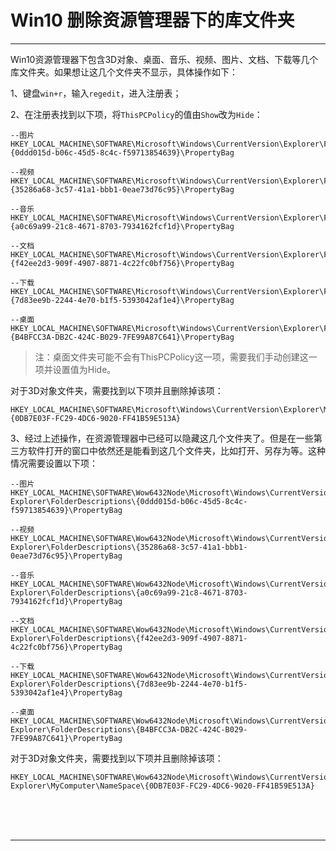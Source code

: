# Win10 删除资源管理器下的库文件夹

---

Win10资源管理器下包含3D对象、桌面、音乐、视频、图片、文档、下载等几个库文件夹。如果想让这几个文件夹不显示，具体操作如下：

1、键盘`win+r`，输入`regedit`，进入注册表；

2、在注册表找到以下项，将`ThisPCPolicy`的值由`Show`改为`Hide`：

~~~plaintext
--图片
HKEY_LOCAL_MACHINE\SOFTWARE\Microsoft\Windows\CurrentVersion\Explorer\FolderDescriptions\{0ddd015d-b06c-45d5-8c4c-f59713854639}\PropertyBag

--视频
HKEY_LOCAL_MACHINE\SOFTWARE\Microsoft\Windows\CurrentVersion\Explorer\FolderDescriptions\{35286a68-3c57-41a1-bbb1-0eae73d76c95}\PropertyBag

--音乐
HKEY_LOCAL_MACHINE\SOFTWARE\Microsoft\Windows\CurrentVersion\Explorer\FolderDescriptions\{a0c69a99-21c8-4671-8703-7934162fcf1d}\PropertyBag

--文档
HKEY_LOCAL_MACHINE\SOFTWARE\Microsoft\Windows\CurrentVersion\Explorer\FolderDescriptions\{f42ee2d3-909f-4907-8871-4c22fc0bf756}\PropertyBag

--下载
HKEY_LOCAL_MACHINE\SOFTWARE\Microsoft\Windows\CurrentVersion\Explorer\FolderDescriptions\{7d83ee9b-2244-4e70-b1f5-5393042af1e4}\PropertyBag

--桌面
HKEY_LOCAL_MACHINE\SOFTWARE\Microsoft\Windows\CurrentVersion\Explorer\FolderDescriptions\{B4BFCC3A-DB2C-424C-B029-7FE99A87C641}\PropertyBag
~~~

> 注：桌面文件夹可能不会有ThisPCPolicy这一项，需要我们手动创建这一项并设置值为Hide。

对于3D对象文件夹，需要找到以下项并且删除掉该项：

~~~plaintext
HKEY_LOCAL_MACHINE\SOFTWARE\Microsoft\Windows\CurrentVersion\Explorer\MyComputer\NameSpace\{0DB7E03F-FC29-4DC6-9020-FF41B59E513A}
~~~

3、经过上述操作，在资源管理器中已经可以隐藏这几个文件夹了。但是在一些第三方软件打开的窗口中依然还是能看到这几个文件夹，比如打开、另存为等。这种情况需要设置以下项：

~~~plaintext
--图片
HKEY_LOCAL_MACHINE\SOFTWARE\Wow6432Node\Microsoft\Windows\CurrentVersion\ Explorer\FolderDescriptions\{0ddd015d-b06c-45d5-8c4c-f59713854639}\PropertyBag

--视频
HKEY_LOCAL_MACHINE\SOFTWARE\Wow6432Node\Microsoft\Windows\CurrentVersion\ Explorer\FolderDescriptions\{35286a68-3c57-41a1-bbb1-0eae73d76c95}\PropertyBag

--音乐
HKEY_LOCAL_MACHINE\SOFTWARE\Wow6432Node\Microsoft\Windows\CurrentVersion\ Explorer\FolderDescriptions\{a0c69a99-21c8-4671-8703-7934162fcf1d}\PropertyBag

--文档
HKEY_LOCAL_MACHINE\SOFTWARE\Wow6432Node\Microsoft\Windows\CurrentVersion\ Explorer\FolderDescriptions\{f42ee2d3-909f-4907-8871-4c22fc0bf756}\PropertyBag

--下载
HKEY_LOCAL_MACHINE\SOFTWARE\Wow6432Node\Microsoft\Windows\CurrentVersion\ Explorer\FolderDescriptions\{7d83ee9b-2244-4e70-b1f5-5393042af1e4}\PropertyBag

--桌面
HKEY_LOCAL_MACHINE\SOFTWARE\Wow6432Node\Microsoft\Windows\CurrentVersion\ Explorer\FolderDescriptions\{B4BFCC3A-DB2C-424C-B029-7FE99A87C641}\PropertyBag
~~~

对于3D对象文件夹，需要找到以下项并且删除掉该项：

~~~plaintext
HKEY_LOCAL_MACHINE\SOFTWARE\Wow6432Node\Microsoft\Windows\CurrentVersion\ Explorer\MyComputer\NameSpace\{0DB7E03F-FC29-4DC6-9020-FF41B59E513A}
~~~



<br/><br/><br/>

---

